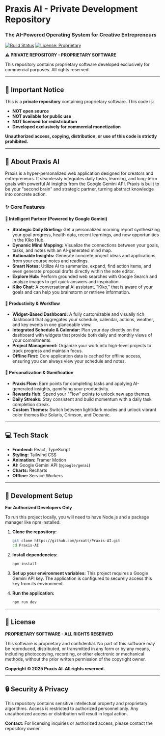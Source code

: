 # Praxis AI - Private Development Repository

### The AI-Powered Operating System for Creative Entrepreneurs

[![Build Status](https://img.shields.io/badge/build-passing-brightgreen)](https://github.com)
[![License: Proprietary](https://img.shields.io/badge/License-Proprietary-red.svg)](LICENSE)

**⚠️ PRIVATE REPOSITORY - PROPRIETARY SOFTWARE**

This repository contains proprietary software developed exclusively for commercial purposes. All rights reserved.

---

## 🚫 Important Notice

This is a **private repository** containing proprietary software. This code is:
- **NOT open source**
- **NOT available for public use**
- **NOT licensed for redistribution**
- **Developed exclusively for commercial monetization**

**Unauthorized access, copying, distribution, or use of this code is strictly prohibited.**

---

## 🎯 About Praxis AI

Praxis is a hyper-personalized web application designed for creators and entrepreneurs. It seamlessly integrates daily tasks, learning, and long-term goals with powerful AI insights from the Google Gemini API. Praxis is built to be your "second brain" and strategic partner, turning abstract knowledge into concrete action.

### ✨ Core Features

#### 🧠 Intelligent Partner (Powered by Google Gemini)
- **Strategic Daily Briefing:** Get a personalized morning report synthesizing your goal progress, health data, recent learnings, and new opportunities in the Kiko Hub.
- **Dynamic Mind Mapping:** Visualize the connections between your goals, tasks, and notes with an AI-generated mind map.
- **Actionable Insights:** Generate concrete project ideas and applications from your course notes and readings.
- **Smart Notes:** Utilize AI to summarize, expand, find action items, and even generate proposal drafts directly within the note editor.
- **Explore Hub:** Perform grounded web searches with Google Search and analyze images to get quick answers and inspiration.
- **Kiko Chat:** A conversational AI assistant, "Kiko," that is aware of your goals and can help you brainstorm or retrieve information.

#### 🚀 Productivity & Workflow
- **Widget-Based Dashboard:** A fully customizable and visually rich dashboard that aggregates your schedule, calendar, actions, weather, and key events in one glanceable view.
- **Integrated Schedule & Calendar:** Plan your day directly on the dashboard with widgets that provide both daily and monthly views of your commitments.
- **Project Management:** Organize your work into high-level projects to track progress and maintain focus.
- **Offline First:** Core application data is cached for offline access, ensuring you can always view your schedule and notes.

#### 🎨 Personalization & Gamification
- **Praxis Flow:** Earn points for completing tasks and applying AI-generated insights, gamifying your productivity.
- **Rewards Hub:** Spend your "Flow" points to unlock new app themes.
- **Daily Streaks:** Stay consistent and build momentum with a daily task completion streak.
- **Custom Themes:** Switch between light/dark modes and unlock vibrant color themes like Solaris, Crimson, and Oceanic.

---

## 💻 Tech Stack

- **Frontend:** React, TypeScript
- **Styling:** Tailwind CSS
- **Animation:** Framer Motion
- **AI:** Google Gemini API (`@google/genai`)
- **Charts:** Recharts
- **Offline:** Service Workers

---

## 🚀 Development Setup

**For Authorized Developers Only**

To run this project locally, you will need to have Node.js and a package manager like npm installed.

1. **Clone the repository:**
   ```bash
   git clone https://github.com/prxatt/Praxis-AI.git
   cd Praxis-AI
   ```

2. **Install dependencies:**
   ```bash
   npm install
   ```

3. **Set up your environment variables:**
   This project requires a Google Gemini API key. The application is configured to securely access this key from its environment.

4. **Run the application:**
   ```bash
   npm run dev
   ```

---

## 📄 License

**PROPRIETARY SOFTWARE - ALL RIGHTS RESERVED**

This software is proprietary and confidential. No part of this software may be reproduced, distributed, or transmitted in any form or by any means, including photocopying, recording, or other electronic or mechanical methods, without the prior written permission of the copyright owner.

**Copyright © 2025 Praxis AI. All rights reserved.**

---

## 🔒 Security & Privacy

This repository contains sensitive intellectual property and proprietary algorithms. Access is restricted to authorized personnel only. Any unauthorized access or distribution will result in legal action.

**Contact:** For licensing inquiries or authorized access, please contact the repository owner.
